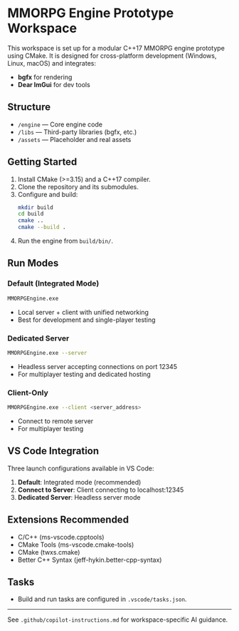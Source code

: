 # MMORPG Engine Prototype Workspace

This workspace is set up for a modular C++17 MMORPG engine prototype using CMake. It is designed for cross-platform development (Windows, Linux, macOS) and integrates:
- **bgfx** for rendering
- **Dear ImGui** for dev tools

## Structure
- `/engine` — Core engine code
- `/libs` — Third-party libraries (bgfx, etc.)
- `/assets` — Placeholder and real assets

## Getting Started
1. Install CMake (>=3.15) and a C++17 compiler.
2. Clone the repository and its submodules.
3. Configure and build:
   ```sh
   mkdir build
   cd build
   cmake ..
   cmake --build .
   ```
4. Run the engine from `build/bin/`.

## Run Modes

### Default (Integrated Mode)
```sh
MMORPGEngine.exe
```
- Local server + client with unified networking
- Best for development and single-player testing

### Dedicated Server
```sh  
MMORPGEngine.exe --server
```
- Headless server accepting connections on port 12345
- For multiplayer testing and dedicated hosting

### Client-Only  
```sh
MMORPGEngine.exe --client <server_address>
```
- Connect to remote server
- For multiplayer testing

## VS Code Integration
Three launch configurations available in VS Code:
1. **Default**: Integrated mode (recommended)
2. **Connect to Server**: Client connecting to localhost:12345
3. **Dedicated Server**: Headless server mode

## Extensions Recommended
- C/C++ (ms-vscode.cpptools)
- CMake Tools (ms-vscode.cmake-tools)
- CMake (twxs.cmake)
- Better C++ Syntax (jeff-hykin.better-cpp-syntax)

## Tasks
- Build and run tasks are configured in `.vscode/tasks.json`.

---

See `.github/copilot-instructions.md` for workspace-specific AI guidance.
